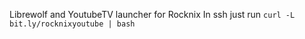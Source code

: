 Librewolf and YoutubeTV launcher for Rocknix
In ssh just run `curl -L bit.ly/rocknixyoutube | bash`
